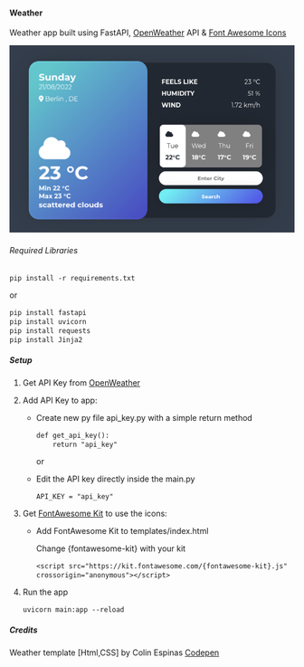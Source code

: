 #### Weather

Weather app built using FastAPI,  [OpenWeather](https://openweathermap.org/) API & [Font Awesome Icons](https://fontawesome.com/)

![demo screenshot](demo.png)

###### Required Libraries

```
pip install -r requirements.txt
```

or

```
pip install fastapi
pip install uvicorn
pip install requests
pip install Jinja2
```

##### Setup

1. Get API Key from [OpenWeather](https://openweathermap.org/api)

2. Add API Key to app:
   
   - Create new py file api_key.py with a simple return method
     
     ```
     def get_api_key():
         return "api_key"
     ```
     
     or
   
   - Edit the API key directly inside the main.py
     
     ```
     API_KEY = "api_key"
     ```

3. Get [FontAwesome Kit](https://fontawesome.com/start) to use the icons:
   
   - Add FontAwesome Kit to templates/index.html
     
     Change {fontawesome-kit} with your kit
     
     ```
     <script src="https://kit.fontawesome.com/{fontawesome-kit}.js" crossorigin="anonymous"></script>
     ```

4. Run the app
   
   ```
   uvicorn main:app --reload
   ```





##### Credits

Weather template [Html,CSS] by Colin Espinas [Codepen](https://codepen.io/Call_in/pen/pMYGbZ)






